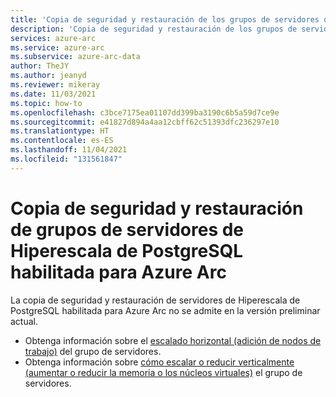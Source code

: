 ```yaml
---
title: 'Copia de seguridad y restauración de los grupos de servidores de Azure Database for PostgreSQL: hiperescala'
description: 'Copia de seguridad y restauración de los grupos de servidores de Azure Database for PostgreSQL: hiperescala'
services: azure-arc
ms.service: azure-arc
ms.subservice: azure-arc-data
author: TheJY
ms.author: jeanyd
ms.reviewer: mikeray
ms.date: 11/03/2021
ms.topic: how-to
ms.openlocfilehash: c3bce7175ea01107dd399ba3190c6b5a59d7ce9e
ms.sourcegitcommit: e41827d894a4aa12cbff62c51393dfc236297e10
ms.translationtype: HT
ms.contentlocale: es-ES
ms.lasthandoff: 11/04/2021
ms.locfileid: "131561847"
---
```

# <a name="back-up-and-restore-azure-arc-enabled-postgresql-hyperscale-server-groups"></a>Copia de seguridad y restauración de grupos de servidores de Hiperescala de PostgreSQL habilitada para Azure Arc

La copia de seguridad y restauración de servidores de Hiperescala de PostgreSQL habilitada para Azure Arc no se admite en la versión preliminar actual.

- Obtenga información sobre el [escalado horizontal (adición de nodos de trabajo)](scale-out-in-postgresql-hyperscale-server-group.md) del grupo de servidores.
- Obtenga información sobre [cómo escalar o reducir verticalmente (aumentar o reducir la memoria o los núcleos virtuales)](scale-up-down-postgresql-hyperscale-server-group-using-cli.md) el grupo de servidores.
